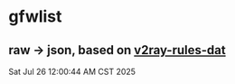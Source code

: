 # gfwlist
## raw -> json, based on [v2ray-rules-dat](https://github.com/Loyalsoldier/v2ray-rules-dat)
Sat Jul 26 12:00:44 AM CST 2025

